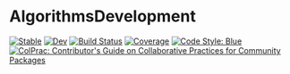 # AlgorithmsDevelopment

[![Stable](https://img.shields.io/badge/docs-stable-blue.svg)](https://gjunqueira-sys.github.io/AlgorithmsDevelopment.jl/stable/)
[![Dev](https://img.shields.io/badge/docs-dev-blue.svg)](https://gjunqueira-sys.github.io/AlgorithmsDevelopment.jl/dev/)
[![Build Status](https://github.com/gjunqueira-sys/AlgorithmsDevelopment.jl/actions/workflows/CI.yml/badge.svg?branch=main)](https://github.com/gjunqueira-sys/AlgorithmsDevelopment.jl/actions/workflows/CI.yml?query=branch%3Amain)
[![Coverage](https://codecov.io/gh/gjunqueira-sys/AlgorithmsDevelopment.jl/branch/main/graph/badge.svg)](https://codecov.io/gh/gjunqueira-sys/AlgorithmsDevelopment.jl)
[![Code Style: Blue](https://img.shields.io/badge/code%20style-blue-4495d1.svg)](https://github.com/invenia/BlueStyle)
[![ColPrac: Contributor's Guide on Collaborative Practices for Community Packages](https://img.shields.io/badge/ColPrac-Contributor's%20Guide-blueviolet)](https://github.com/SciML/ColPrac)
